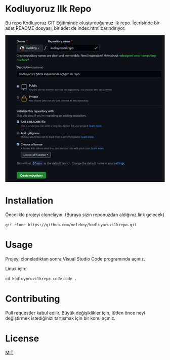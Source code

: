 # Kodluyoruz Ilk Repo

Bu repo [Kodluyoruz](https://www.kodluyoruz.org/) GIT Eğitiminde oluşturduğumuz ilk repo. İçerisinde bir adet README dosyası, bir adet de index.html barındırıyor.

![Proje Resmi](https://github.com/melekny/kodluyoruzilkrepo/blob/main/figures/github.png)

#   Installation
Öncelikle projeyi clonelayın. (Buraya sizin reponuzdan aldığınız link gelecek)

`git clone https://github.com/melekny/kodluyoruzilkrepo.git`

#   Usage
Projeyi cloneladıktan sonra Visual Studio Code programında açınız.

Linux için:

`cd kodluyoruzilkrepo code`
`code .`

#   Contributing
Pull requestler kabul edilir. Büyük değişiklikler için, lütfen önce neyi değiştirmek istediğinizi tartışmak için bir konu açınız.

#    License
[MIT](https://choosealicense.com/licenses/mit/)